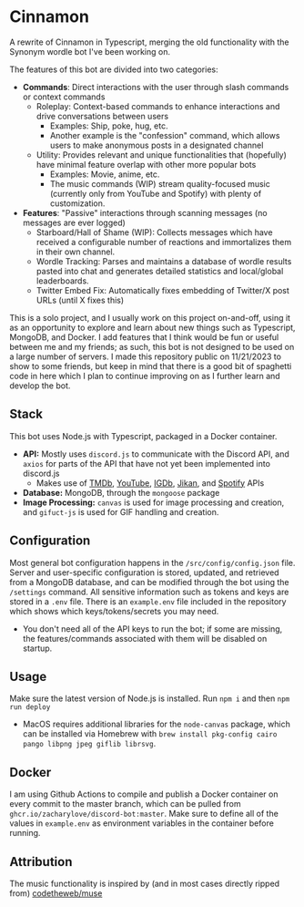 # Cinnamon
A rewrite of Cinnamon in Typescript, merging the old functionality with the Synonym wordle bot I've been working on.

The features of this bot are divided into two categories:
 - **Commands**: Direct interactions with the user through slash commands or context commands
   - Roleplay: Context-based commands to enhance interactions and drive conversations between users
     - Examples: Ship, poke, hug, etc.
     - Another example is the "confession" command, which allows users to make anonymous posts in a designated channel
   - Utility: Provides relevant and unique functionalities that (hopefully) have minimal feature overlap with other more popular bots
     - Examples: Movie, anime, etc.
     - The music commands (WIP) stream quality-focused music (currently only from YouTube and Spotify) with plenty of customization.
 - **Features**: "Passive" interactions through scanning messages (no messages are ever logged)
   - Starboard/Hall of Shame (WIP): Collects messages which have received a configurable number of reactions and immortalizes them in their own channel.
   - Wordle Tracking: Parses and maintains a database of wordle results pasted into chat and generates detailed statistics and local/global leaderboards.
   - Twitter Embed Fix: Automatically fixes embedding of Twitter/X post URLs (until X fixes this)

This is a solo project, and I usually work on this project on-and-off, using it as an opportunity to explore and learn about new things such as Typescript, MongoDB, and Docker.
I add features that I think would be fun or useful between me and my friends; as such, this bot is not designed to be used on a large number of servers. 
I made this repository public on 11/21/2023 to show to some friends, but keep in mind that there is a good bit of spaghetti code in here which I plan to continue improving on as I further learn and develop the bot.

## Stack
This bot uses Node.js with Typescript, packaged in a Docker container.
 - **API:** Mostly uses `discord.js` to communicate with the Discord API, and `axios` for parts of the API that have not yet been implemented into discord.js
   - Makes use of [TMDb](https://www.themoviedb.org), [YouTube](https://developers.google.com/youtube/v3), [IGDb](https://api-docs.igdb.com), [Jikan](https://jikan.moe/), and [Spotify](https://developer.spotify.com/documentation/web-api) APIs
 - **Database:** MongoDB, through the `mongoose` package
 - **Image Processing:** `canvas` is used for image processing and creation, and `gifuct-js` is used for GIF handling and creation.

## Configuration
Most general bot configuration happens in the `/src/config/config.json` file. Server and user-specific configuration is stored, updated, and retrieved from a MongoDB database, and can be modified through the bot using the `/settings` command.
All sensitive information such as tokens and keys are stored in a `.env` file. There is an `example.env` file included in the repository which shows which keys/tokens/secrets you may need.
 - You don't need all of the API keys to run the bot; if some are missing, the features/commands associated with them will be disabled on startup.

## Usage
Make sure the latest version of Node.js is installed.
Run `npm i` and then `npm run deploy`
 - MacOS requires additional libraries for the `node-canvas` package, which can be installed via Homebrew with `brew install pkg-config cairo pango libpng jpeg giflib librsvg`.

## Docker
I am using Github Actions to compile and publish a Docker container on every commit to the master branch, which can be pulled from `ghcr.io/zacharylove/discord-bot:master`. Make sure to define all of the values in `example.env` as environment variables in the container before running.


## Attribution
The music functionality is inspired by (and in most cases directly ripped from) [codetheweb/muse](https://github.com/codetheweb/muse)
